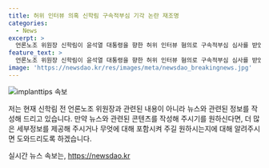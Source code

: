 ```yaml
---
title: 허위 인터뷰 의혹 신학림 구속적부심 기각 논란 재조명
categories:
  - News
excerpt: >
  언론노조 위원장 신학림이 윤석열 대통령을 향한 허위 인터뷰 혐의로 구속적부심 심사를 받았지만 법원이 기각함. 신씨는 2021년 허위 인터뷰를 통해 책값 명목으로 1억6500만원을 받았다는 혐의. 인터뷰는 2022년 대선 직전 공개되어 대선 개입 의도로 해석됨. 신씨와 대주주 김씨는 구속영장 발부 후 구속적부심 심사 신청했지만 기각되어 구속 상태 유지.
feature_text: >
  언론노조 위원장 신학림이 윤석열 대통령을 향한 허위 인터뷰 혐의로 구속적부심 심사를 받았지만 법원이 기각함. 신씨는 2021년 허위 인터뷰를 통해 책값 명목으로 1억6500만원을 받았다는 혐의. 인터뷰는 2022년 대선 직전 공개되어 대선 개입 의도로 해석됨. 신씨와 대주주 김씨는 구속영장 발부 후 구속적부심 심사 신청했지만 기각되어 구속 상태 유지.
image: 'https://newsdao.kr/res/images/meta/newsdao_breakingnews.jpg'
---
```


<p><img src="https://newsdao.kr/res/images/meta/newsdao_breakingnews.jpg" alt="implanttips 속보" /></p>

<p>저는 현재 신학림 전 언론노조 위원장과 관련된 내용이 아니라 뉴스와 관련된 정보를 작성해 드리고 있습니다. 만약 뉴스와 관련된 콘텐츠를 작성해 주시기를 원하신다면, 더 많은 세부정보를 제공해 주시거나 무엇에 대해 포함시켜 주길 원하시는지에 대해 알려주시면 도와드리도록 하겠습니다.</p>
실시간 뉴스 속보는, <a href="https://newsdao.kr" rel="dofollow">https://newsdao.kr</a>



